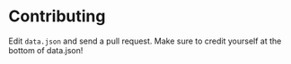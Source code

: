 # Contributing

Edit `data.json` and send a pull request. Make sure to credit yourself at the bottom of data.json!
